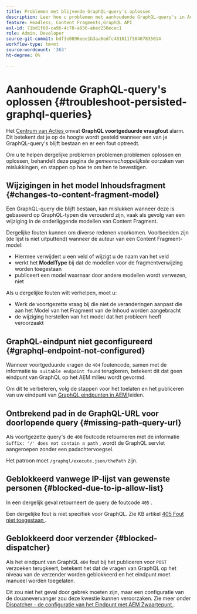 ```yaml
---
title: Problemen met blijvende GraphQL-query's oplossen
description: Leer hoe u problemen met aanhoudende GraphQL-query's in Adobe Experience Manager as a Cloud Service kunt oplossen.
feature: Headless, Content Fragments,GraphQL API
exl-id: 71bd1f68-ca96-4c78-a936-abed250ecec1
role: Admin, Developer
source-git-commit: bdf3e0896eee1b3aa6edfc481011f50407835014
workflow-type: tm+mt
source-wordcount: '363'
ht-degree: 0%

---
```


# Aanhoudende GraphQL-query&#39;s oplossen {#troubleshoot-persisted-graphql-queries}

Het [ Centrum van Acties ](/help/operations/actions-center.md) omvat **GraphQL voortgeduurde vraagfout** alarm. Dit betekent dat je op de hoogte wordt gesteld wanneer een van je GraphQL-query&#39;s blijft bestaan en er een fout optreedt.

Om u te helpen dergelijke problemen problemen problemen oplossen en oplossen, behandelt deze pagina de *gemeenschappelijkste* oorzaken van mislukkingen, en stappen op hoe te om hen te bevestigen.

## Wijzigingen in het model Inhoudsfragment {#changes-to-content-fragment-model}

Een GraphQL-query die blijft bestaan, kan mislukken wanneer deze is gebaseerd op GraphQL-typen die verouderd zijn, vaak als gevolg van een wijziging in de onderliggende modellen van Content Fragment.

Dergelijke fouten kunnen om diverse redenen voorkomen. Voorbeelden zijn (de lijst is niet uitputtend) wanneer de auteur van een Content Fragment-model:

* Hiermee verwijdert u een veld of wijzigt u de naam van het veld
* werkt het **ModelType** bij dat de modellen voor de fragmentverwijzing worden toegestaan
* publiceert een model waarnaar door andere modellen wordt verwezen, niet

Als u dergelijke fouten wilt verhelpen, moet u:

* Werk de voortgezette vraag bij die niet de veranderingen aanpast die aan het Model van het Fragment van de Inhoud worden aangebracht
* de wijziging herstellen van het model dat het probleem heeft veroorzaakt

## GraphQL-eindpunt niet geconfigureerd {#graphql-endpoint-not-configured}

Wanneer voortgeduurde vragen de `404` foutencode, samen met de informatie `No suitable endpoint found` terugkeren, betekent dit dat geen eindpunt van GraphQL op het AEM milieu wordt gevormd.

Om dit te verbeteren, volg de stappen voor het toelaten en het publiceren van uw eindpunt van [ GraphQL eindpunten in AEM ](/help/headless/graphql-api/graphql-endpoint.md) leiden.

## Ontbrekend pad in de GraphQL-URL voor doorlopende query {#missing-path-query-url}

Als voortgezette query&#39;s de `400` foutcode retourneren met de informatie `Suffix: '/' does not contain a path` , wordt de GraphQL servlet aangeroepen zonder een padachtervoegsel.

Het patroon moet `/graphql/execute.json/thePath` zijn.

## Geblokkeerd vanwege IP-lijst van gewenste personen {#blocked-due-to-ip-allow-list}

In een dergelijk geval retourneert de query de foutcode `405` .

Een dergelijke fout is niet specifiek voor GraphQL. Zie KB artikel [ 405 Fout niet toegestaan ](https://experienceleague.adobe.com/en/docs/experience-cloud-kcs/kbarticles/ka-20824).

## Geblokkeerd door verzender {#blocked-dispatcher}

Als het eindpunt van GraphQL `404` fout bij het publiceren voor `POST` verzoeken terugkeert, betekent het dat de vragen van GraphQL op het niveau van de verzender worden geblokkeerd en het eindpunt moet manueel worden toegelaten.

Dit zou niet het geval door gebrek moeten zijn, maar een configuratie van de douanevervanger zou deze kwestie kunnen veroorzaken. Zie meer onder [ Dispatcher - de configuratie van het Eindpunt met AEM Zwaartepunt ](/help/headless/deployment/dispatcher.md).
